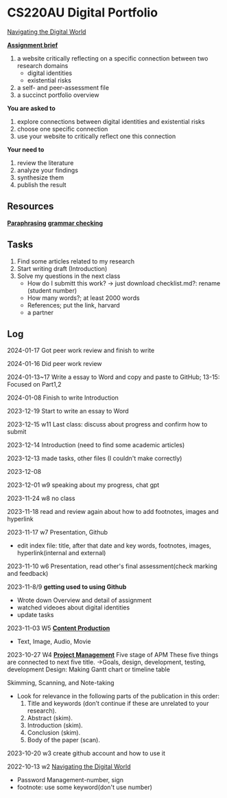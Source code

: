 # CS220AU Digital Portfolio 
[Navigating the Digital World](https://navigatingthedigitalworld.com/)

**[Assignment brief](https://navigatingthedigitalworld.com/docs/cs220/cs220au#assignment-brief)**
1. a website critically reflecting on a specific connection between two research domains
   - digital identities
   - existential risks
2. a self- and peer-assessment file
3. a succinct portfolio overview

**You are asked to**
1. explore connections between digital identities and existential risks
2. choose one specific connection
3. use your website to critically reflect one this connection

**Your need to**
1. review the literature
2. analyze your findings
3. synthesize them
4. publish the result

## Resources

**[Paraphrasing](https://quillbot.com/)**
**[grammar checking](https://quillbot.com/grammar-check)**


## Tasks
1. Find some articles related to my research
2. Start writing draft (Introduction)
3. Solve my questions in the next class
   - How do I submitt this work?
     → just download checklist.md?: rename (student number)
   - How many words?; at least 2000 words
   - References; put the link, harvard
   - a partner 


## Log
2024-01-17 Got peer work review and finish to write

2024-01-16 Did peer work review 

2024-01-13~17 Write a essay to Word and copy and paste to GitHub; 13-15: Focused on Part1,2

2024-01-08 Finish to write Introduction  

2023-12-19 Start to write an essay to Word

2023-12-15 w11 Last class: discuss about progress and confirm how to submit

2023-12-14 Introduction (need to find some academic articles)

2023-12-13 made tasks, other files (I couldn't make correctly)

2023-12-08

2023-12-01 w9 speaking about my progress, chat gpt

2023-11-24 w8 no class

2023-11-18 read and review again about how to add footnotes, images and hyperlink

2023-11-17 w7
Presentation, Github
- edit index file: title, after that date and key words, footnotes, images, hyperlink(internal and external)

2023-11-10 w6
Presentation, read other's final assessment(check marking and feedback)

2023-11-8/9 **getting used to using Github**
- Wrote down Overview and detail of assignment
- watched videoes about digital identities
- update tasks

2023-11-03 W5 **[Content Production](https://navigatingthedigitalworld.com/docs/content-production)**
- Text, Image, Audio, Movie

2023-10-27 W4 **[Project Management](https://navigatingthedigitalworld.com/docs/project-management)**
Five stage of APM
These five things are connected to next five title.
→Goals, design, development, testing, development
Design: Making Gantt chart or timeline table 

Skimming, Scanning, and Note-taking
- Look for relevance in the following parts of the publication in this order:
	1. Title and keywords (don’t continue if these are unrelated to your research).
	2. Abstract (skim).
	3. Introduction (skim).
	4. Conclusion (skim).
	5. Body of the paper (scan).

2023-10-20 w3 create github account and how to use it
  
2022-10-13 w2 [Navigating the Digital World](https://navigatingthedigitalworld.com/docs/cs220/cs220au)
- Password Management-number, sign
- footnote: use some keyword(don't use number)
